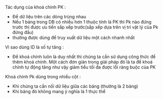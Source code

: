 Tác dụng của khoá chính PK :
- Để dữ liệu trên các dòng trùng nhau 
- Nếu 1 bảng trong DB có nhiều hơn 1 thuộc tính là PK thì Pk nào đứng trước thì được ưu tiến sắp xếp trước(sắp xếp dựa trên vị trí vật lý của Pk đứng đầu)
- thường được dùng để truy xuất dữ liệu một cách nhanh nhất 

Vì sao dùng ID là số tự tăng :
- Để khoá chính luôn là duy nhất thì chúng ta cần sử dụng công thức để thêm khoá chính. Một cách đơn giản trong giải pháp đó là ta để khoá chính tự động tăng như vậy giảm tiểu tối đa được lỗi ràng buộc của PK

Khoá chính Pk dùng trong nhiều cột : 
- Khi chúng ta cần nối dữ liệu giữa các bảng (thường là 2 bảng) 
- Khi bảng đó không mang ý nghĩa là 1 thực thể 
